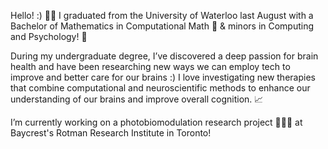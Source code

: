 Hello! :) 👋🏽 I graduated from the University of Waterloo last August with a Bachelor of Mathematics in Computational Math 🤖 & minors in Computing and Psychology! 🧠

During my undergraduate degree, I’ve discovered a deep passion for brain health and have been researching new ways we can employ tech to improve and better care for our brains :) I love investigating new therapies that combine computational and neuroscientific methods to enhance our understanding of our brains and improve overall cognition. 📈

I’m currently working on a photobiomodulation research project 👩🏽‍🔬 at Baycrest's Rotman Research Institute in Toronto!

<!---
alicia-mathew/alicia-mathew is a ✨ special ✨ repository because its `README.md` (this file) appears on your GitHub profile.
You can click the Preview link to take a look at your changes.
--->
